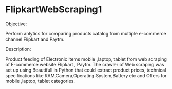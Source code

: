 # FlipkartWebScraping1
Objective: 

Perform anlytics for comparing products catalog from  multiple e-commerce channel Flipkart and Paytm.

Description:

Product feeding of Electronic items mobile ,laptop, tablet  from web scraping of E-commerce website Flipkart , Paytm.
The crawler of Web scraping was set up using Beautifull in Python that could extract product prices, technical specifications like RAM,Camera,Operating System,Battery etc and Offers for mobile ,laptop, tablet categories.

